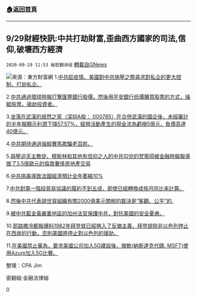 ###  [:house:返回首頁](https://github.com/ourhimalayas/txt)
---

## 9/29財經快訊:中共打劫財富,歪曲西方國家的司法,信仰,破壞西方經濟
`2020-09-29 11:53 秘密翻译组` [轉載自GNews](https://gnews.org/zh-hant/391097/)

![]()![](https://s3.amazonaws.com/gnews-media-offload/wp-content/uploads/2020/09/29114706/Picture7-5.png)來源：東方財富網
1.[中共趁疫情、美國對中共施壓之際尋求對私企的更大控制，打劫私企。](https://on.ft.com/2Gkl6rC)

2.[中共通過環球時報打擊匯豐銀行股價，然後用平安銀行低價購買股票的方式，操縱股票，搶劫投資者。](https://on.ft.com/33bQBgP)

3.[坐落在武漢的居然之家（深圳A股： 000785）在合併武漢的國企後，未經審計的半年報顯示利潤下降57.57%，經營活動產生的現金流為虧損5億元，負債高達40億元。](https://finance.sina.com.cn/stock/stockzmt/2020-09-29/doc-iivhuipp7089037.shtml)

4.[中共期待通過操縱賽馬欺騙老百姓。](https://m.chinanews.com/wap/detail/zw/ty/2020/09-29/9302876.shtml)

5.[與壓迫天主教徒、穆斯林和其他有信仰之人的中共勾兌的梵蒂岡被金融時報報導做了3.5億歐元的倫敦奢侈房地產交易](https://on.ft.com/338g8Y6)

6.[中共病毒導致法國經濟預計全年萎縮10%](http://forex.eastmoney.com/a/202009291651836353.html)

7.[中共對第一階段貿易協議的履約不到五成，即使已經轉換成按月同比率計算。](https://www.zerohedge.com/markets/china-has-purchased-less-one-third-us-exports-under-historic-trade-deal)

8.[然後中共代表說世貿組織有關2000億美元關稅的裁決是“客觀、公平”的.](https://www.reuters.com/article/us-usa-trade-china-wto/china-calls-wto-ruling-on-trumps-tariffs-objective-and-fair-idUSKBN26J2CJ)

9.[被中共藍金黃嚴重地區的加州法官保護中共，對抗美國的安全憂慮。](https://mobile.reuters.com/article/amp/idUSKBN26J2ZS?__twitter_impression=true)

10.[耶路撒冷郵報爆料1982年拜登就已經捲入了反猶主義，拜登說除非以色列停止在西岸的行動，否則美國將停止對以色列的援助。](https://m.jpost.com/opinion/american-jews-should-reject-joe-biden-643781)

11.[在美國禁止華為，要求美國公司加入5G建設後，微軟(納斯達克代碼: MSFT)使用Azure加入5G比賽。](https://mobile.reuters.com/article/amp/idUSKBN26J2EE?__twitter_impression=true)

整理：CPA Jim

密翻組·金融法律組

0
